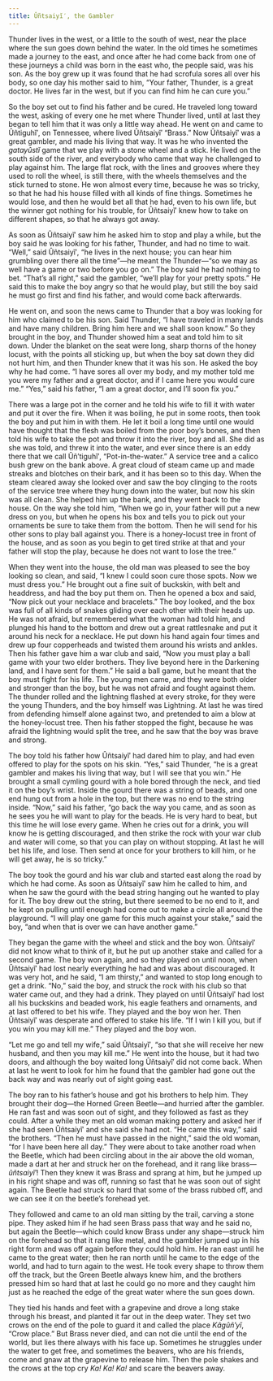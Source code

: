 ```yaml
---
title: Ûñtsaiyĭ′, the Gambler
---
```


Thunder lives in the west, or a little to the south of west, near the place where the sun goes down behind the water. In the old times he sometimes made a journey to the east, and once after he had come back from one of these journeys a child was born in the east who, the people said, was his son. As the boy grew up it was found that he had scrofula sores all over his body, so one day his mother said to him, “Your father, Thunder, is a great doctor. He lives far in the west, but if you can find him he can cure you.”

So the boy set out to find his father and be cured. He traveled long toward the west, asking of every one he met where Thunder lived, until at last they began to tell him that it was only a little way ahead. He went on and came to Ûñtiguhĭ′, on Tennessee, where lived Ûñtsaiyĭ′ “Brass.” Now Ûñtsaiyĭ′ was a great gambler, and made his living that way. It was he who invented the _gatayûstĭ_ game that we play with a stone wheel and a stick. He lived on the south side of the river, and everybody who came that way he challenged to play against him. The large flat rock, with the lines and grooves where they used to roll the wheel, is still there, with the wheels themselves and the stick turned to stone. He won almost every time, because he was so tricky, so that he had his house filled with all kinds of fine things. Sometimes he would lose, and then he would bet all that he had, even to his own life, but the winner got nothing for his trouble, for Ûñtsaiyĭ′ knew how to take on different shapes, so that he always got away.

As soon as Ûñtsaiyĭ′ saw him he asked him to stop and play a while, but the boy said he was looking for his father, Thunder, and had no time to wait. “Well,” said Ûñtsaiyĭ′, “he lives in the next house; you can hear him grumbling over there all the time”—he meant the Thunder—“so we may as well have a game or two before you go on.” The boy said he had nothing to bet. “That’s all right,” said the gambler, “we’ll play for your pretty spots.” He said this to make the boy angry so that he would play, but still the boy said he must go first and find his father, and would come back afterwards.

He went on, and soon the news came to Thunder that a boy was looking for him who claimed to be his son. Said Thunder, “I have traveled in many lands and have many children. Bring him here and we shall soon know.” So they brought in the boy, and Thunder showed him a seat and told him to sit down. Under the blanket on the seat were long, sharp thorns of the honey locust, with the points all sticking up, but when the boy sat down they did not hurt him, and then Thunder knew that it was his son. He asked the boy why he had come. “I have sores all over my body, and my mother told me you were my father and a great doctor, and if I came here you would cure me.” “Yes,” said his father, “I am a great doctor, and I’ll soon fix you.”

There was a large pot in the corner and he told his wife to fill it with water and put it over the fire. When it was boiling, he put in some roots, then took the boy and put him in with them. He let it boil a long time until one would have thought that the flesh was boiled from the poor boy’s bones, and then told his wife to take the pot and throw it into the river, boy and all. She did as she was told, and threw it into the water, and ever since there is an eddy there that we call Ûñ′tiguhĭ′, “Pot-in-the-water.” A service tree and a calico bush grew on the bank above. A great cloud of steam came up and made streaks and blotches on their bark, and it has been so to this day. When the steam cleared away she looked over and saw the boy clinging to the roots of the service tree where they hung down into the water, but now his skin was all clean. She helped him up the bank, and they went back to the house. On the way she told him, “When we go in, your father will put a new dress on you, but when he opens his box and tells you to pick out your ornaments be sure to take them from the bottom. Then he will send for his other sons to play ball against you. There is a honey-locust tree in front of the house, and as soon as you begin to get tired strike at that and your father will stop the play, because he does not want to lose the tree.”

When they went into the house, the old man was pleased to see the boy looking so clean, and said, “I knew I could soon cure those spots. Now we must dress you.” He brought out a fine suit of buckskin, with belt and headdress, and had the boy put them on. Then he opened a box and said, “Now pick out your necklace and bracelets.” The boy looked, and the box was full of all kinds of snakes gliding over each other with their heads up. He was not afraid, but remembered what the woman had told him, and plunged his hand to the bottom and drew out a great rattlesnake and put it around his neck for a necklace. He put down his hand again four times and drew up four copperheads and twisted them around his wrists and ankles. Then his father gave him a war club and said, “Now you must play a ball game with your two elder brothers. They live beyond here in the Darkening land, and I have sent for them.” He said a ball game, but he meant that the boy must fight for his life. The young men came, and they were both older and stronger than the boy, but he was not afraid and fought against them. The thunder rolled and the lightning flashed at every stroke, for they were the young Thunders, and the boy himself was Lightning. At last he was tired from defending himself alone against two, and pretended to aim a blow at the honey-locust tree. Then his father stopped the fight, because he was afraid the lightning would split the tree, and he saw that the boy was brave and strong.

The boy told his father how Ûñtsaiyĭ′ had dared him to play, and had even offered to play for the spots on his skin. “Yes,” said Thunder, “he is a great gambler and makes his living that way, but I will see that you win.” He brought a small cymling gourd with a hole bored through the neck, and tied it on the boy’s wrist. Inside the gourd there was a string of beads, and one end hung out from a hole in the top, but there was no end to the string inside. “Now,” said his father, “go back the way you came, and as soon as he sees you he will want to play for the beads. He is very hard to beat, but this time he will lose every game. When he cries out for a drink, you will know he is getting discouraged, and then strike the rock with your war club and water will come, so that you can play on without stopping. At last he will bet his life, and lose. Then send at once for your brothers to kill him, or he will get away, he is so tricky.”

The boy took the gourd and his war club and started east along the road by which he had come. As soon as Ûñtsaiyĭ′ saw him he called to him, and when he saw the gourd with the bead string hanging out he wanted to play for it. The boy drew out the string, but there seemed to be no end to it, and he kept on pulling until enough had come out to make a circle all around the playground. “I will play one game for this much against your stake,” said the boy, “and when that is over we can have another game.”

They began the game with the wheel and stick and the boy won. Ûñtsaiyĭ′ did not know what to think of it, but he put up another stake and called for a second game. The boy won again, and so they played on until noon, when Ûñtsaiyĭ′ had lost nearly everything he had and was about discouraged. It was very hot, and he said, “I am thirsty,” and wanted to stop long enough to get a drink. “No,” said the boy, and struck the rock with his club so that water came out, and they had a drink. They played on until Ûñtsaiyĭ′ had lost all his buckskins and beaded work, his eagle feathers and ornaments, and at last offered to bet his wife. They played and the boy won her. Then Ûñtsaiyĭ′ was desperate and offered to stake his life. “If I win I kill you, but if you win you may kill me.” They played and the boy won.

“Let me go and tell my wife,” said Ûñtsaiyĭ′, “so that she will receive her new husband, and then you may kill me.” He went into the house, but it had two doors, and although the boy waited long Ûñtsaiyĭ′ did not come back. When at last he went to look for him he found that the gambler had gone out the back way and was nearly out of sight going east.

The boy ran to his father’s house and got his brothers to help him. They brought their dog—the Horned Green Beetle—and hurried after the gambler. He ran fast and was soon out of sight, and they followed as fast as they could. After a while they met an old woman making pottery and asked her if she had seen Ûñtsaiyĭ′ and she said she had not. “He came this way,” said the brothers. “Then he must have passed in the night,” said the old woman, “for I have been here all day.” They were about to take another road when the Beetle, which had been circling about in the air above the old woman, made a dart at her and struck her on the forehead, and it rang like brass—_ûñtsaiyĭ′_! Then they knew it was Brass and sprang at him, but he jumped up in his right shape and was off, running so fast that he was soon out of sight again. The Beetle had struck so hard that some of the brass rubbed off, and we can see it on the beetle’s forehead yet.

They followed and came to an old man sitting by the trail, carving a stone pipe. They asked him if he had seen Brass pass that way and he said no, but again the Beetle—which could know Brass under any shape—struck him on the forehead so that it rang like metal, and the gambler jumped up in his right form and was off again before they could hold him. He ran east until he came to the great water; then he ran north until he came to the edge of the world, and had to turn again to the west. He took every shape to throw them off the track, but the Green Beetle always knew him, and the brothers pressed him so hard that at last he could go no more and they caught him just as he reached the edge of the great water where the sun goes down.

They tied his hands and feet with a grapevine and drove a long stake through his breast, and planted it far out in the deep water. They set two crows on the end of the pole to guard it and called the place _Kâgûñ′yĭ_, “Crow place.” But Brass never died, and can not die until the end of the world, but lies there always with his face up. Sometimes he struggles under the water to get free, and sometimes the beavers, who are his friends, come and gnaw at the grapevine to release him. Then the pole shakes and the crows at the top cry _Ka! Ka! Ka!_ and scare the beavers away.
